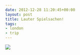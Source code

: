 ```yaml
---
date: 2012-12-28 11:20:45+00:00
layout: post
title: Lauter Spielsachen!
tags:
- london
- trip
---
```


[![](http://clemi.ag3r.at/wp-content/uploads/2012/12/wpid-Photo-28.12.2012-1119.jpg)](http://clemi.ag3r.at/wp-content/uploads/2012/12/wpid-Photo-28.12.2012-1119.jpg)




